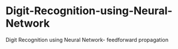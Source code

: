 # Digit-Recognition-using-Neural-Network
Digit Recognition using Neural Network- feedforward propagation
